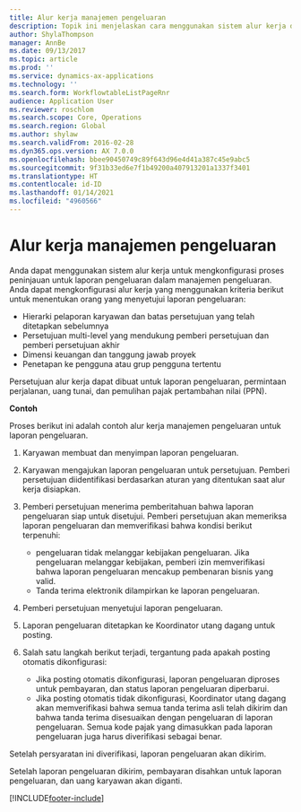 ```yaml
---
title: Alur kerja manajemen pengeluaran
description: Topik ini menjelaskan cara menggunakan sistem alur kerja di Microsoft Dynamics 365 Finance, untuk mengkonfigurasi proses peninjauan untuk laporan pengeluaran dalam manajemen pengeluaran.
author: ShylaThompson
manager: AnnBe
ms.date: 09/13/2017
ms.topic: article
ms.prod: ''
ms.service: dynamics-ax-applications
ms.technology: ''
ms.search.form: WorkflowtableListPageRnr
audience: Application User
ms.reviewer: roschlom
ms.search.scope: Core, Operations
ms.search.region: Global
ms.author: shylaw
ms.search.validFrom: 2016-02-28
ms.dyn365.ops.version: AX 7.0.0
ms.openlocfilehash: bbee90450749c89f643d96e4d41a387c45e9abc5
ms.sourcegitcommit: 9f31b33ed6e7f1b49200a407913201a1337f3401
ms.translationtype: HT
ms.contentlocale: id-ID
ms.lasthandoff: 01/14/2021
ms.locfileid: "4960566"
---
```

# <a name="expense-management-workflow"></a>Alur kerja manajemen pengeluaran

Anda dapat menggunakan sistem alur kerja untuk mengkonfigurasi proses peninjauan untuk laporan pengeluaran dalam manajemen pengeluaran. Anda dapat mengkonfigurasi alur kerja yang menggunakan kriteria berikut untuk menentukan orang yang menyetujui laporan pengeluaran:

- Hierarki pelaporan karyawan dan batas persetujuan yang telah ditetapkan sebelumnya
- Persetujuan multi-level yang mendukung pemberi persetujuan dan pemberi persetujuan akhir
- Dimensi keuangan dan tanggung jawab proyek
- Penetapan ke pengguna atau grup pengguna tertentu

Persetujuan alur kerja dapat dibuat untuk laporan pengeluaran, permintaan perjalanan, uang tunai, dan pemulihan pajak pertambahan nilai (PPN).

**Contoh**

Proses berikut ini adalah contoh alur kerja manajemen pengeluaran untuk laporan pengeluaran.

1. Karyawan membuat dan menyimpan laporan pengeluaran.
2. Karyawan mengajukan laporan pengeluaran untuk persetujuan. Pemberi persetujuan diidentifikasi berdasarkan aturan yang ditentukan saat alur kerja disiapkan.
3. Pemberi persetujuan menerima pemberitahuan bahwa laporan pengeluaran siap untuk disetujui. Pemberi persetujuan akan memeriksa laporan pengeluaran dan memverifikasi bahwa kondisi berikut terpenuhi:

    - pengeluaran tidak melanggar kebijakan pengeluaran. Jika pengeluaran melanggar kebijakan, pemberi izin memverifikasi bahwa laporan pengeluaran mencakup pembenaran bisnis yang valid.
    - Tanda terima elektronik dilampirkan ke laporan pengeluaran.

4. Pemberi persetujuan menyetujui laporan pengeluaran.
5. Laporan pengeluaran ditetapkan ke Koordinator utang dagang untuk posting.
6. Salah satu langkah berikut terjadi, tergantung pada apakah posting otomatis dikonfigurasi:

    - Jika posting otomatis dikonfigurasi, laporan pengeluaran diproses untuk pembayaran, dan status laporan pengeluaran diperbarui.
    - Jika posting otomatis tidak dikonfigurasi, Koordinator utang dagang akan memverifikasi bahwa semua tanda terima asli telah dikirim dan bahwa tanda terima disesuaikan dengan pengeluaran di laporan pengeluaran. Semua kode pajak yang dimasukkan pada laporan pengeluaran juga harus diverifikasi sebagai benar.

Setelah persyaratan ini diverifikasi, laporan pengeluaran akan dikirim.

Setelah laporan pengeluaran dikirim, pembayaran disahkan untuk laporan pengeluaran, dan uang karyawan akan diganti.


[!INCLUDE[footer-include](../includes/footer-banner.md)]